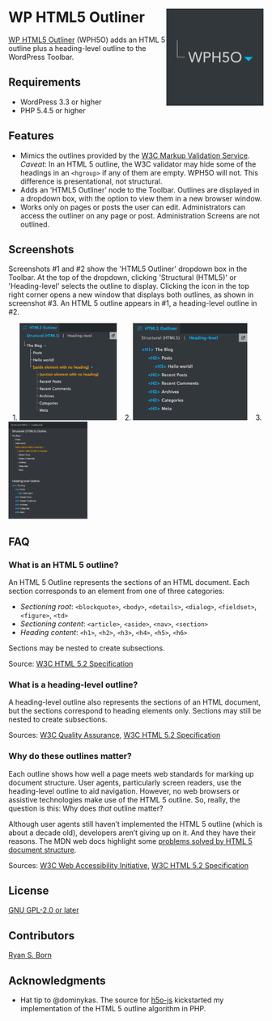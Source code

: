 # WP HTML5 Outliner <img align="right" src="../assets/icon_dark.png" alt="icon" height="192" width="192">

[WP HTML5 Outliner](https://wordpress.org/plugins/wp-html5-outliner/) (WPH5O) adds an HTML 5 outline plus a heading-level outline to the WordPress Toolbar.

## Requirements
- WordPress 3.3 or higher
- PHP 5.4.5 or higher

## Features
- Mimics the outlines provided by the [W3C Markup Validation Service](https://validator.w3.org/#validate_by_uri+with_options). *Caveat*: In an HTML 5 outline, the W3C validator may hide some of the headings in an `<hgroup>` if any of them are empty. WPH5O will not. This difference is presentational, not structural.
- Adds an ‘HTML5 Outliner’ node to the Toolbar. Outlines are displayed in a dropdown box, with the option to view them in a new browser window.
- Works only on pages or posts the user can edit. Administrators can access the outliner on any page or post. Administration Screens are not outlined.

## Screenshots
Screenshots #1 and #2 show the 'HTML5 Outliner' dropdown box in the Toolbar. At the top of the dropdown, clicking 'Structural (HTML5)' or 'Heading-level' selects the outline to display. Clicking the icon in the top right corner opens a new window that displays both outlines, as shown in screenshot #3. An HTML 5 outline appears in #1, a heading-level outline in #2.

&nbsp; 1. <img src="../assets/screenshot-1.png" alt="HTML 5 outline in a Toolbar dropdown box" height="192"> &nbsp;&nbsp; 2. <img src="../assets/screenshot-2.png" alt="Heading-level outline in a Toolbar dropdown box" height="192"> &nbsp;&nbsp; 3. <img src="../assets/screenshot-3.png" alt="HTML 5 and heading-level outlines in a new window" height="192">


## FAQ

### What is an HTML 5 outline?

An HTML 5 Outline represents the sections of an HTML document. Each section corresponds to an element from one of three categories:

 - *Sectioning root*: `<blockquote>`, `<body>`, `<details>`, `<dialog>`, `<fieldset>`, `<figure>`, `<td>`
 - *Sectioning content*: `<article>`, `<aside>`, `<nav>`, `<section>`
 - *Heading content*: `<h1>`, `<h2>`, `<h3>`, `<h4>`, `<h5>`, `<h6>`

Sections may be nested to create subsections.

Source: [W3C HTML 5.2 Specification](https://www.w3.org/TR/html52/sections.html)

### What is a heading-level outline?
A heading-level outline also represents the sections of an HTML document, but the sections correspond to heading elements only. Sections may still be nested to create subsections.

Sources: [W3C Quality Assurance](https://www.w3.org/QA/Tips/headings), [W3C HTML 5.2 Specification](https://www.w3.org/TR/html52/sections.html)

### Why do these outlines matter?
Each outline shows how well a page meets web standards for marking up document structure. User agents, particularly screen readers, use the heading-level outline to aid navigation. However, no web browsers or assistive technologies make use of the HTML 5 outline. So, really, the question is this: Why does *that* outline matter?

Although user agents still haven’t implemented the HTML 5 outline (which is about a decade old), developers aren’t giving up on it. And they have their reasons. The MDN web docs highlight some [problems solved by HTML 5 document structure](https://developer.mozilla.org/en-US/docs/Web/Guide/HTML/Using_HTML_sections_and_outlines#Problems_solved_by_HTML5).

Sources: [W3C Web Accessibility Initiative](https://www.w3.org/WAI/tutorials/page-structure/headings/), [W3C HTML 5.2 Specification](https://www.w3.org/TR/html52/sections.html)

## License

[GNU GPL-2.0 or later](http://www.gnu.org/licenses/gpl-2.0.html)

## Contributors

[Ryan S. Born](https://github.com/ryansborn)


## Acknowledgments

- Hat tip to @dominykas. The source for [h5o-js](https://github.com/h5o/h5o-js) kickstarted my implementation of the HTML 5 outline algorithm in PHP.
